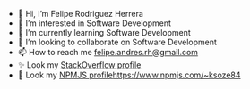 - 👋 Hi, I’m Felipe Rodriguez Herrera
- 👀 I’m interested in Software Development
- 🌱 I’m currently learning Software Development
- 💞️ I’m looking to collaborate on Software Development
- 📫 How to reach me felipe.andres.rh@gmail.com
- ✨ Look my [StackOverflow profile](https://stackoverflow.com/users/11510596/felipe-rodriguez-herrera)
- 👀 Look my [NPMJS profile](https://stackoverflow.com/users/11510596/felipe-rodriguez-herrera)https://www.npmjs.com/~ksoze84

<!---
ksoze84/ksoze84 is a ✨ special ✨ repository because its `README.md` (this file) appears on your GitHub profile.
You can click the Preview link to take a look at your changes.
--->
